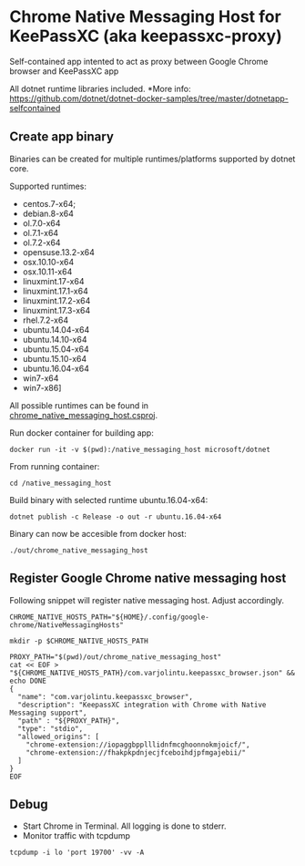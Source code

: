 # Chrome Native Messaging Host for KeePassXC (aka keepassxc-proxy)

Self-contained app intented to act as proxy between Google Chrome browser and KeePassXC app

All dotnet runtime libraries included.
*More info: https://github.com/dotnet/dotnet-docker-samples/tree/master/dotnetapp-selfcontained


## Create app binary
Binaries can be created for multiple runtimes/platforms supported by dotnet core.

Supported runtimes:

* centos.7-x64;
* debian.8-x64
* ol.7.0-x64
* ol.7.1-x64
* ol.7.2-x64
* opensuse.13.2-x64
* osx.10.10-x64
* osx.10.11-x64
* linuxmint.17-x64
* linuxmint.17.1-x64
* linuxmint.17.2-x64
* linuxmint.17.3-x64
* rhel.7.2-x64
* ubuntu.14.04-x64
* ubuntu.14.10-x64
* ubuntu.15.04-x64
* ubuntu.15.10-x64
* ubuntu.16.04-x64
* win7-x64
* win7-x86]

All possible runtimes can be found in  [chrome_native_messaging_host.csproj](chrome_native_messaging_host.csproj).

Run docker container for building app:

    docker run -it -v $(pwd):/native_messaging_host microsoft/dotnet

From running container:

    cd /native_messaging_host

Build binary with selected runtime ubuntu.16.04-x64:

    dotnet publish -c Release -o out -r ubuntu.16.04-x64

Binary can now be accesible from docker host:
    
    ./out/chrome_native_messaging_host

## Register Google Chrome native messaging host

Following snippet will register native messaging host. Adjust accordingly.

    CHROME_NATIVE_HOSTS_PATH="${HOME}/.config/google-chrome/NativeMessagingHosts"

    mkdir -p $CHROME_NATIVE_HOSTS_PATH

    PROXY_PATH="$(pwd)/out/chrome_native_messaging_host"
    cat << EOF > "${CHROME_NATIVE_HOSTS_PATH}/com.varjolintu.keepassxc_browser.json" && echo DONE
    {
      "name": "com.varjolintu.keepassxc_browser",
      "description": "KeepassXC integration with Chrome with Native Messaging support",
      "path" : "${PROXY_PATH}",
      "type": "stdio",
      "allowed_origins": [
        "chrome-extension://iopaggbpplllidnfmcghoonnokmjoicf/",
        "chrome-extension://fhakpkpdnjecjfceboihdjpfmgajebii/"
      ]
    }
    EOF

## Debug

* Start Chrome in Terminal. All logging is done to stderr.
* Monitor traffic with tcpdump
>
    tcpdump -i lo 'port 19700' -vv -A

